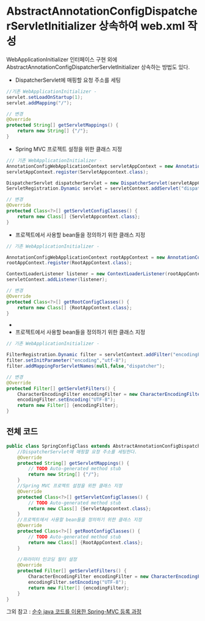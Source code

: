 # AbstractAnnotationConfigDispatcherServletInitializer 상속하여 web.xml 작성

WebApplicationInitializer 인터페이스 구현 외에
AbstractAnnotationConfigDispatcherServletInitializer 상속하는 방법도 있다.

* DispatcherServlet에 매핑할 요청 주소를 세팅

```java
//기존 WebApplicationInitializer - 
servlet.setLoadOnStartup(1);
servlet.addMapping("/");
```

```java
// 변경
@Override
protected String[] getServletMappings() {
    return new String[] {"/"};
}
```

* Spring MVC 프로젝트 설정을 위한 클래스 지정

```java
/// 기존 WebApplicationInitializer -
AnnotationConfigWebApplicationContext servletAppContext = new AnnotationConfigWebApplicationContext();
servletAppContext.register(ServletAppcontext.class);

DispatcherServlet dispatcherServlet = new DispatcherServlet(servletAppContext);
ServletRegistration.Dynamic servlet = servletContext.addServlet("dispatcher", dispatcherServlet);
```

```java
// 변경
@Override
protected Class<?>[] getServletConfigClasses() {
    return new Class[] {ServletAppcontext.class};
}
```
* 프로젝트에서 사용할 bean들을 정의하기 위한 클래스 지정

```java
// 기존 WebApplicationInitializer -

AnnotationConfigWebApplicationContext rootAppContext = new AnnotationConfigWebApplicationContext();
rootAppContext.register(RootAppContext.class);

ContextLoaderListener listener = new ContextLoaderListener(rootAppContext);
servletContext.addListener(listener);
```

```java
// 변경
@Override
protected Class<?>[] getRootConfigClasses() {
    return new Class[] {RootAppContext.class};
}
```
* 
* 프로젝트에서 사용할 bean들을 정의하기 위한 클래스 지정

```java
// 기존 WebApplicationInitializer -

FilterRegistration.Dynamic filter = servletContext.addFilter("encodingFilter", CharacterEncodingFilter.class);
filter.setInitParameter("encoding","utf-8");
filter.addMappingForServletNames(null,false,"dispatcher");
```

```java
// 변경
@Override
protected Filter[] getServletFilters() {
    CharacterEncodingFilter encodingFilter = new CharacterEncodingFilter();
    encodingFilter.setEncoding("UTF-8");
    return new Filter[] {encodingFilter};
}
```


## 전체 코드

```java
public class SpringConfigClass extends AbstractAnnotationConfigDispatcherServletInitializer{
	//DispatcherServlet에 매핑할 요청 주소를 세팅한다.
	@Override
	protected String[] getServletMappings() {
		// TODO Auto-generated method stub
		return new String[] {"/"};
	}
	//Spring MVC 프로젝트 설정을 위한 클래스 지정
	@Override
	protected Class<?>[] getServletConfigClasses() {
		// TODO Auto-generated method stub
		return new Class[] {ServletAppcontext.class};
	}
	//프로젝트에서 사용할 bean들을 정의하기 위한 클래스 지정
	@Override
	protected Class<?>[] getRootConfigClasses() {
		// TODO Auto-generated method stub
		return new Class[] {RootAppContext.class};
	}
	
	//파라미터 인코딩 필터 설정
	@Override
	protected Filter[] getServletFilters() {
		CharacterEncodingFilter encodingFilter = new CharacterEncodingFilter();
		encodingFilter.setEncoding("UTF-8");
		return new Filter[] {encodingFilter};
	}
}
```


그외 참고 : [순수 java 코드를 이용한 Spring-MVC 등록 과정](https://escapefromcoding.tistory.com/174)